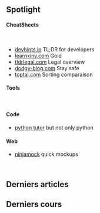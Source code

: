 

<SiteTitle />


## Spotlight


#### CheatSheets

<br>

<vs-card style="max-width: 300px">

* [devhints.io](https://devhints.io/) TL;DR for developers
* [learnxiny.com](https://learnxinyminutes.com) Gold
* [tldrlegal.com](https://tldrlegal.com/) Legal overview
* [dodgy-blog.com](https://blog.g0tmi1k.com/2011/08/basic-linux-privilege-escalation/) Stay safe
* [toptal.com](https://www.toptal.com/developers/sorting-algorithms) Sorting comparaison


</vs-card>

#### Tools

<br>

<vs-card style="max-width: 300px">

#### Code
* [python tutor](http://www.pythontutor.com/) but not only python

#### Web
* [ninjamock](https://ninjamock.com) quick mockups

</vs-card>

<br>

## Derniers articles

<Posts pages='articles' />

## Derniers cours

<Posts pages='cours' />


